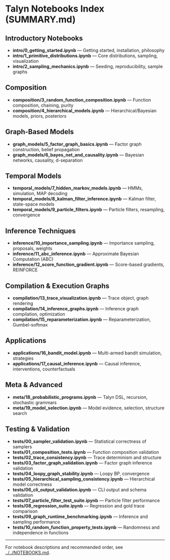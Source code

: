 # Talyn Notebooks Index (SUMMARY.md)

## Introductory Notebooks
- **intro/0_getting_started.ipynb** — Getting started, installation, philosophy
- **intro/1_primitive_distributions.ipynb** — Core distributions, sampling, visualization
- **intro/2_sampling_mechanics.ipynb** — Seeding, reproducibility, sample graphs

## Composition
- **composition/3_random_function_composition.ipynb** — Function composition, chaining, purity
- **composition/4_hierarchical_models.ipynb** — Hierarchical/Bayesian models, priors, posteriors

## Graph-Based Models
- **graph_models/5_factor_graph_basics.ipynb** — Factor graph construction, belief propagation
- **graph_models/6_bayes_net_and_causality.ipynb** — Bayesian networks, causality, d-separation

## Temporal Models
- **temporal_models/7_hidden_markov_models.ipynb** — HMMs, simulation, MAP decoding
- **temporal_models/8_kalman_filter_inference.ipynb** — Kalman filter, state-space models
- **temporal_models/9_particle_filters.ipynb** — Particle filters, resampling, convergence

## Inference Techniques
- **inference/10_importance_sampling.ipynb** — Importance sampling, proposals, weights
- **inference/11_abc_inference.ipynb** — Approximate Bayesian Computation (ABC)
- **inference/12_score_function_gradient.ipynb** — Score-based gradients, REINFORCE

## Compilation & Execution Graphs
- **compilation/13_trace_visualization.ipynb** — Trace object, graph rendering
- **compilation/14_inference_graphs.ipynb** — Inference graph compilation, optimization
- **compilation/15_reparameterization.ipynb** — Reparameterization, Gumbel-softmax

## Applications
- **applications/16_bandit_model.ipynb** — Multi-armed bandit simulation, strategies
- **applications/17_causal_inference.ipynb** — Causal inference, interventions, counterfactuals

## Meta & Advanced
- **meta/18_probabilistic_programs.ipynb** — Talyn DSL, recursion, stochastic grammars
- **meta/19_model_selection.ipynb** — Model evidence, selection, structure search

## Testing & Validation
- **tests/00_sampler_validation.ipynb** — Statistical correctness of samplers
- **tests/01_composition_tests.ipynb** — Function composition validation
- **tests/02_trace_consistency.ipynb** — Trace determinism and structure
- **tests/03_factor_graph_validation.ipynb** — Factor graph inference validation
- **tests/04_loopy_graph_stability.ipynb** — Loopy BP, convergence
- **tests/05_hierarchical_sampling_consistency.ipynb** — Hierarchical model correctness
- **tests/06_cli_output_validation.ipynb** — CLI output and schema validation
- **tests/07_particle_filter_test_suite.ipynb** — Particle filter performance
- **tests/08_regression_suite.ipynb** — Regression and gold trace comparison
- **tests/09_graph_runtime_benchmarking.ipynb** — Inference and sampling performance
- **tests/10_random_function_property_tests.ipynb** — Randomness and independence in functions

---

For notebook descriptions and recommended order, see [../../NOTEBOOKS.md](../../NOTEBOOKS.md).
